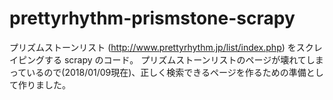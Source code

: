 # prettyrhythm-prismstone-scrapy
プリズムストーンリスト (http://www.prettyrhythm.jp/list/index.php) をスクレイピングする scrapy のコード。
プリズムストーンリストのページが壊れてしまっているので(2018/01/09現在)、正しく検索できるページを作るための準備として作りました。
